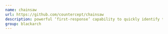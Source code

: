 ```yaml
---
name: chainsaw
url: https://github.com/countercept/chainsaw
description: powerful ‘first-response’ capability to quickly identify threats within Windows event logs. URL : https://github.com/countercept/chainsaw Groups : blackarch blackarch-defensive blackarch-forensic blackarch-windows
group: blackarch
---
```

